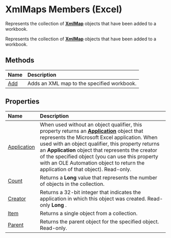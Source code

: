
# XmlMaps Members (Excel)
Represents the collection of  **[XmlMap](39b0823f-0068-d8df-e4e1-ca62b55d58f5.md)** objects that have been added to a workbook.

Represents the collection of  **[XmlMap](39b0823f-0068-d8df-e4e1-ca62b55d58f5.md)** objects that have been added to a workbook.


## Methods



|**Name**|**Description**|
|:-----|:-----|
|[Add](0197c932-73bf-024e-35b1-aba984175aee.md)|Adds an XML map to the specified workbook.|

## Properties



|**Name**|**Description**|
|:-----|:-----|
|[Application](50919081-1345-78ef-fae6-66814db6aee6.md)|When used without an object qualifier, this property returns an  **[Application](19b73597-5cf9-4f56-8227-b5211f657f6f.md)** object that represents the Microsoft Excel application. When used with an object qualifier, this property returns an **Application** object that represents the creator of the specified object (you can use this property with an OLE Automation object to return the application of that object). Read-only.|
|[Count](23b80b65-79f3-798c-51db-2442f4a20304.md)|Returns a  **Long** value that represents the number of objects in the collection.|
|[Creator](f0973a6d-dc2a-11ae-3c52-d73807098d62.md)|Returns a 32-bit integer that indicates the application in which this object was created. Read-only  **Long** .|
|[Item](21eca10c-0c03-4fc5-5f94-2da66f28f774.md)|Returns a single object from a collection.|
|[Parent](177f48d2-5e30-802e-6c5f-8c7ba16b4b74.md)|Returns the parent object for the specified object. Read-only.|
